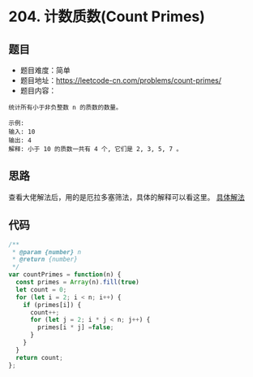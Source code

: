 # 204. 计数质数(Count Primes)

## 题目
* 题目难度：简单
* 题目地址：https://leetcode-cn.com/problems/count-primes/
* 题目内容：
```
统计所有小于非负整数 n 的质数的数量。

示例:
输入: 10
输出: 4
解释: 小于 10 的质数一共有 4 个, 它们是 2, 3, 5, 7 。
```


## 思路
查看大佬解法后，用的是厄拉多塞筛法，具体的解释可以看这里。
[具体解法](https://leetcode-cn.com/problems/count-primes/solution/ji-shu-zhi-shu-bao-li-fa-ji-you-hua-shai-fa-ji-you/)


## 代码
```JavaScript
/**
 * @param {number} n
 * @return {number}
 */
var countPrimes = function(n) {
  const primes = Array(n).fill(true)
  let count = 0;
  for (let i = 2; i < n; i++) {
    if (primes[i]) {
      count++;
      for (let j = 2; i * j < n; j++) {
        primes[i * j] =false;
      }
    }
  }
  return count;
};
```

